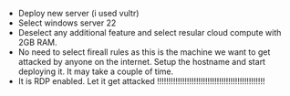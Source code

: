 - Deploy new server (i used vultr)
- Select windows server 22
- Deselect any additional feature and select resular cloud compute with 2GB RAM.
- No need to select fireall rules as this is the machine we want to get attacked by anyone on the internet. Setup the hostname and start deploying it. It may take a couple of time.
- It is RDP enabled. Let it get attacked !!!!!!!!!!!!!!!!!!!!!!!!!!!!!!!!!!!!!!!!!!!!!!!
